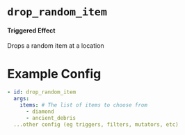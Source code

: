 # `drop_random_item`
#### Triggered Effect

Drops a random item at a location

# Example Config
```yaml
- id: drop_random_item
  args:
    items: # The list of items to choose from
      - diamond
      - ancient_debris
  ...other config (eg triggers, filters, mutators, etc)
```